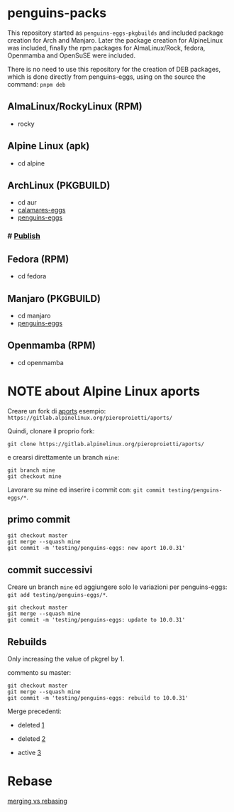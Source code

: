 # penguins-packs

This repository started as `penguins-eggs-pkgbuilds` and included package creation for Arch and Manjaro. Later the package creation for AlpineLinux was included, finally the rpm packages for AlmaLinux/Rock, fedora, Openmamba and OpenSuSE were included.

There is no need to use this repository for the creation of DEB packages, which is done directly from penguins-eggs, using on the source the command: `pnpm deb`

## AlmaLinux/RockyLinux  (RPM)
* rocky

## Alpine Linux (apk)
* cd alpine

## ArchLinux (PKGBUILD)
* cd aur
* [calamares-eggs](./aur/calamares-eggs)
* [penguins-eggs](https://aur.archlinux.org/packages/penguins-eggs)
### # [Publish](./PUBLISH.md)

## Fedora  (RPM)
* cd fedora

## Manjaro (PKGBUILD)
* cd manjaro
* [penguins-eggs](https://gitlab.manjaro.org/packages/community/penguins-eggs)

## Openmamba (RPM)
* cd openmamba


# NOTE about Alpine Linux aports

Creare un fork di [aports](https://gitlab.alpinelinux.org/alpine/aports) esempio: `https://gitlab.alpinelinux.org/pieroproietti/aports/`


Quindi, clonare il proprio fork:

```
git clone https://gitlab.alpinelinux.org/pieroproietti/aports/
```

e crearsi direttamente un branch `mine`:
```
git branch mine
git checkout mine
```

Lavorare su mine ed inserire i commit con: ```git commit testing/penguins-eggs/*```.

## primo commit

```
git checkout master
git merge --squash mine
git commit -m 'testing/penguins-eggs: new aport 10.0.31'
```

## commit successivi

Creare un branch `mine` ed aggiungere solo le variazioni per penguins-eggs: `git add testing/penguins-eggs/*`.

```
git checkout master
git merge --squash mine
git commit -m 'testing/penguins-eggs: update to 10.0.31'
```

## Rebuilds
Only increasing the value of pkgrel by 1.

commento su master:
```
git checkout master
git merge --squash mine
git commit -m 'testing/penguins-eggs: rebuild to 10.0.31'
```

Merge precedenti:
* deleted [1](https://gitlab.alpinelinux.org/alpine/aports/-/merge_requests/70432#note_427410)
* deleted [2](https://gitlab.alpinelinux.org/alpine/aports/-/merge_requests/70725)

* active [3](https://gitlab.alpinelinux.org/alpine/aports/-/merge_requests/70933)

# Rebase

[merging vs rebasing](https://www.atlassian.com/git/tutorials/merging-vs-rebasing)
